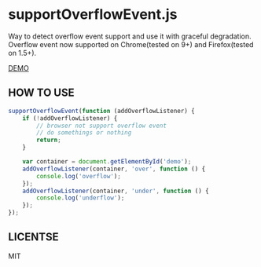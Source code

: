 supportOverflowEvent.js
===

Way to detect overflow event support and use it with graceful degradation. Overflow event now supported on Chrome(tested on 9+) and Firefox(tested on 1.5+).

[DEMO](http://nodejs.in/supportOverflowEvent)

HOW TO USE
---

```javascript
supportOverflowEvent(function (addOverflowListener) {
    if (!addOverflowListener) {
        // browser not support overflow event
        // do somethings or nothing
        return;
    }

    var container = document.getElementById('demo');
    addOverflowListener(container, 'over', function () {
        console.log('overflow');
    });
    addOverflowListener(container, 'under', function () {
        console.log('underflow');
    });
});
```

LICENTSE
---
MIT
